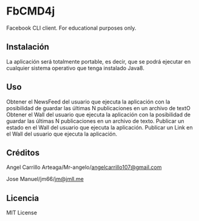 # FbCMD4j

Facebook CLI client. For educational purposes only.

## Instalación

La aplicación será totalmente portable, es decir, que se podrá ejecutar en cualquier sistema operativo que tenga instalado Java8.

## Uso

 Obtener el NewsFeed del usuario que ejecuta la aplicación con la posibilidad de guardar las últimas N publicaciones en un archivo de textO
 Obtener el Wall del usuario que ejecuta la aplicación con la posibilidad de guardar las últimas N publicaciones en un archivo de texto. 
 Publicar un estado en el Wall del usuario que ejecuta la aplicación.
 Publicar un Link en el Wall del usuario que ejecuta la aplicación.

## Créditos

Angel Carrillo Arteaga/Mr-angelo/angelcarrillo107@gmail.com 

Jose Manuel/jm66/jm@jmll.me

## Licencia

MIT License

